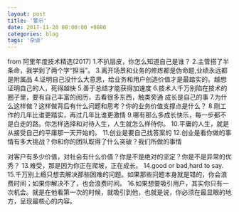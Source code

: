 ```yaml
---
layout: post
title: '警示'
date: 2017-11-28 08:00:00 +0800
categories: blog
tags: '杂谈'
---
```


from 阿里年度技术精选(2017)
1.不扒层皮，你怎么知道自己是谁？
2.主管搭了半条命，我学到了两个字“担当”。
3.离开场景和业务的修炼都是伪命题,业绩永远都是附属品
4.证明自己没什么大意思，给业务和用户创造价值才是最踏实的。越想证明自己的人，死得越快
5.善于总结才能获得加速度
6.技术人千万别陷在技术的圈子里，要有自己丰富的阅历，去看很多东西，触类旁通 成长是自己的事
7.为什么这样做？这样做背后有什么问题和思考？你的业务价值支撑点是什么？
8.刚工作的几年比谁更踏实，再过几年比谁更激情
9.哪有那么多成长快乐，每一步都不是白走的路。你怎样选择和对待人生，人生就怎么样待你。
10.平庸的人生，就是从接受自己的平庸那一天开始的。
11.创业是要自己找答案的
12.创业是看你做的事情有多大挑战？你和你的团队取得了什么突破？我们所做的事情

对客户有多少价值，对社会有什么价值？你是不是绝对的坚定？你是不是异常的优秀？
13.难受，那是因为你正在爬坡，正在成长。
14.good or bad,hard to say.
15.千万别上瘾只想去解决那些困难的问题。如果那些问题本身就是错的，你会浪费时间；如果你解决不了，也会浪费时间。
16.如果想要吸引用户，其实你只有一次机会。就是在他看第一次的时候，就吸引到他，也就是说，你必须在最显眼的地方，呈现最核心的内容。